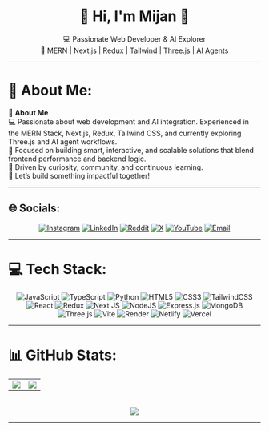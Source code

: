 <div align="center">

# 💫 Hi, I'm Mijan 👋  
💻 Passionate Web Developer & AI Explorer  
🎯 MERN | Next.js | Redux | Tailwind | Three.js | AI Agents

</div>

---

# 💫 About Me:
📌 **About Me**  
💻 Passionate about web development and AI integration. Experienced in the MERN Stack, Next.js, Redux, Tailwind CSS, and currently exploring Three.js and AI agent workflows.  
🧠 Focused on building smart, interactive, and scalable solutions that blend frontend performance and backend logic.  
🎯 Driven by curiosity, community, and continuous learning.  
🌟 Let’s build something impactful together!

---

## 🌐 Socials:
<div align="center">

[![Instagram](https://img.shields.io/badge/Instagram-%23E4405F.svg?logo=Instagram&logoColor=white)](https://instagram.com/mijanur6tr) 
[![LinkedIn](https://img.shields.io/badge/LinkedIn-%230077B5.svg?logo=linkedin&logoColor=white)](https://linkedin.com/in/mijanur-rahman-9508682ba) 
[![Reddit](https://img.shields.io/badge/Reddit-%23FF4500.svg?logo=Reddit&logoColor=white)](https://reddit.com/user/mijanur6tr) 
[![X](https://img.shields.io/badge/X-black.svg?logo=X&logoColor=white)](https://x.com/mijanur6tr) 
[![YouTube](https://img.shields.io/badge/YouTube-%23FF0000.svg?logo=YouTube&logoColor=white)](https://youtube.com/@DecodeWithMijan) 
[![Email](https://img.shields.io/badge/Email-D14836?logo=gmail&logoColor=white)](mailto:mijanur6tr123@gmail.com) 

</div>

---

# 💻 Tech Stack:

<div align="center">

![JavaScript](https://img.shields.io/badge/javascript-%23323330.svg?style=for-the-badge&logo=javascript&logoColor=%23F7DF1E) 
![TypeScript](https://img.shields.io/badge/typescript-%23007ACC.svg?style=for-the-badge&logo=typescript&logoColor=white) 
![Python](https://img.shields.io/badge/python-3670A0?style=for-the-badge&logo=python&logoColor=ffdd54) 
![HTML5](https://img.shields.io/badge/html5-%23E34F26.svg?style=for-the-badge&logo=html5&logoColor=white) 
![CSS3](https://img.shields.io/badge/css3-%231572B6.svg?style=for-the-badge&logo=css3&logoColor=white) 
![TailwindCSS](https://img.shields.io/badge/tailwindcss-%2338B2AC.svg?style=for-the-badge&logo=tailwind-css&logoColor=white)  
![React](https://img.shields.io/badge/react-%2320232a.svg?style=for-the-badge&logo=react&logoColor=%2361DAFB) 
![Redux](https://img.shields.io/badge/redux-%23593d88.svg?style=for-the-badge&logo=redux&logoColor=white) 
![Next JS](https://img.shields.io/badge/Next-black?style=for-the-badge&logo=next.js&logoColor=white) 
![NodeJS](https://img.shields.io/badge/node.js-6DA55F?style=for-the-badge&logo=node.js&logoColor=white) 
![Express.js](https://img.shields.io/badge/express.js-%23404d59.svg?style=for-the-badge&logo=express&logoColor=%2361DAFB) 
![MongoDB](https://img.shields.io/badge/MongoDB-%234ea94b.svg?style=for-the-badge&logo=mongodb&logoColor=white)  
![Three js](https://img.shields.io/badge/threejs-black?style=for-the-badge&logo=three.js&logoColor=white) 
![Vite](https://img.shields.io/badge/vite-%23646CFF.svg?style=for-the-badge&logo=vite&logoColor=white) 
![Render](https://img.shields.io/badge/Render-%46E3B7.svg?style=for-the-badge&logo=render&logoColor=white) 
![Netlify](https://img.shields.io/badge/netlify-%23000000.svg?style=for-the-badge&logo=netlify&logoColor=#00C7B7) 
![Vercel](https://img.shields.io/badge/vercel-%23000000.svg?style=for-the-badge&logo=vercel&logoColor=white)

</div>

---

# 📊 GitHub Stats:

<div align="center">
<table>
  <tr>
    <td><img src="https://github-readme-stats.vercel.app/api?username=mijanur6tr&theme=dark&hide_border=false&include_all_commits=true&count_private=false" /></td>
    <td><img src="https://nirzak-streak-stats.vercel.app/?user=mijanur6tr&theme=dark&hide_border=false" /></td>
  </tr>
</table>

<br/>
<img src="https://github-readme-stats.vercel.app/api/top-langs/?username=mijanur6tr&theme=dark&hide_border=false&layout=compact" />

</div>

---



